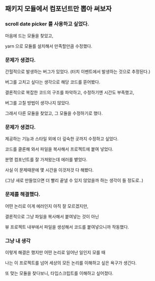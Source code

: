 ## 패키지 모듈에서 컴포넌트만 뽑아 써보자

### scroll date picker 를 사용하고 싶었다.

마음에 드는 모듈을 찾았고,

yarn 으로 모듈를 설치해서 만족할만큼 수정했다.

### 문제가 생겼다.

간헐적으로 발생하는 버그가 있었다. (터치 이벤트에서 발생하는 것으로 추정된다.)

버그를 고치고 싶다는 생각으로 해당 코드를 뜯어봤다.

결론적으로 복잡한 코드의 구조를 파악하고, 수정하기엔 시간도 부족했고,

버그를 고칠 방법이 생각나지 않았다.

그래서 다른 모듈을 찾았고, 그 모듈을 수정하기로 했다.

### 문제가 생겼다.

제공하는 기능과 스타일 외에 더 깊숙한 곳까지 수정하고 싶었다.

코드를 클론해 와서 파일을 복사해서 프로젝트에 붙여 넣었다.

분명 컴포넌트를 잘 가져왔는데 에러를 뱉었다.

사실 이 문제때문에 몇 시간을 이것저것 다 해봤다.

(그냥 새로 만들었으면 더 빨리 끝낼 수 있지 않았을까 하는 생각이 들 정도로..)

### 문제를 해결했다.

어떤 논리로 이게 에러인지 아직 잘 모르겠지만,

결론적으로 그냥 파일을 복사해서 붙여넣는 것이 아닌

뷰 프로젝트 내부에서 파일을 생성해서 코드를 붙여넣으니까 작동했다.

### 그냥 내 생각

이렇게 해결은 했지만 어떤 논리로 일어난 일인지 모를 때

나는 이 프로젝트를 넘어 세상의 모든 논리를 이해하고 싶은 욕구가 생긴다.

또 맞는 모듈을 찾다보니, 타입스크립트를 이해하고 싶어졌다.